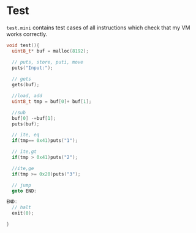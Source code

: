# Test 

`test.mini` contains test cases of all instructions which check that my VM works correctly.

```c
void test(){
  uint8_t* buf = malloc(8192);

  // puts, store, puti, move
  puts("Input:");
  
  // gets
  gets(buf);

  //load, add
  uint8_t tmp = buf[0]+ buf[1];

  //sub
  buf[0] -=buf[1];
  puts(buf);

  // ite, eq
  if(tmp== 0x41)puts("1");

  // ite,gt
  if(tmp > 0x41)puts("2");

  //ite,ge
  if(tmp >= 0x20)puts("3");

  // jump
  goto END:

END:
  // halt
  exit(0);

}
```
